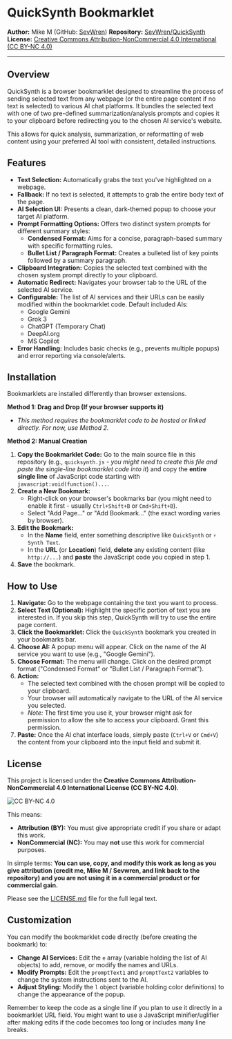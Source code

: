 # QuickSynth Bookmarklet

**Author:** Mike M (GitHub: [SevWren](https://github.com/SevWren))
**Repository:** [SevWren/QuickSynth](https://github.com/SevWren/QuickSynth)
**License:** [Creative Commons Attribution-NonCommercial 4.0 International (CC BY-NC 4.0)](./LICENSE.md)

---

## Overview

QuickSynth is a browser bookmarklet designed to streamline the process of sending selected text from any webpage (or the entire page content if no text is selected) to various AI chat platforms. It bundles the selected text with one of two pre-defined summarization/analysis prompts and copies it to your clipboard before redirecting you to the chosen AI service's website.

This allows for quick analysis, summarization, or reformatting of web content using your preferred AI tool with consistent, detailed instructions.

## Features

*   **Text Selection:** Automatically grabs the text you've highlighted on a webpage.
*   **Fallback:** If no text is selected, it attempts to grab the entire body text of the page.
*   **AI Selection UI:** Presents a clean, dark-themed popup to choose your target AI platform.
*   **Prompt Formatting Options:** Offers two distinct system prompts for different summary styles:
    *   **Condensed Format:** Aims for a concise, paragraph-based summary with specific formatting rules.
    *   **Bullet List / Paragraph Format:** Creates a bulleted list of key points followed by a summary paragraph.
*   **Clipboard Integration:** Copies the selected text combined with the chosen system prompt directly to your clipboard.
*   **Automatic Redirect:** Navigates your browser tab to the URL of the selected AI service.
*   **Configurable:** The list of AI services and their URLs can be easily modified within the bookmarklet code. Default included AIs:
    *   Google Gemini
    *   Grok 3
    *   ChatGPT (Temporary Chat)
    *   DeepAI.org
    *   MS Copilot
*   **Error Handling:** Includes basic checks (e.g., prevents multiple popups) and error reporting via console/alerts.

## Installation

Bookmarklets are installed differently than browser extensions.

**Method 1: Drag and Drop (If your browser supports it)**

*   *This method requires the bookmarklet code to be hosted or linked directly. For now, use Method 2.*

**Method 2: Manual Creation**

1.  **Copy the Bookmarklet Code:** Go to the main source file in this repository (e.g., `quicksynth.js` - *you might need to create this file and paste the single-line bookmarklet code into it*) and copy the **entire single line** of JavaScript code starting with `javascript:void(function()...`.
2.  **Create a New Bookmark:**
    *   Right-click on your browser's bookmarks bar (you might need to enable it first - usually `Ctrl+Shift+B` or `Cmd+Shift+B`).
    *   Select "Add Page..." or "Add Bookmark..." (the exact wording varies by browser).
3.  **Edit the Bookmark:**
    *   In the **Name** field, enter something descriptive like `QuickSynth` or `⚡️ Synth Text`.
    *   In the **URL** (or **Location**) field, **delete** any existing content (like `http://...`) and **paste** the JavaScript code you copied in step 1.
4.  **Save** the bookmark.

## How to Use

1.  **Navigate:** Go to the webpage containing the text you want to process.
2.  **Select Text (Optional):** Highlight the specific portion of text you are interested in. If you skip this step, QuickSynth will try to use the entire page content.
3.  **Click the Bookmarklet:** Click the `QuickSynth` bookmark you created in your bookmarks bar.
4.  **Choose AI:** A popup menu will appear. Click on the name of the AI service you want to use (e.g., "Google Gemini").
5.  **Choose Format:** The menu will change. Click on the desired prompt format ("Condensed Format" or "Bullet List / Paragraph Format").
6.  **Action:**
    *   The selected text combined with the chosen prompt will be copied to your clipboard.
    *   Your browser will automatically navigate to the URL of the AI service you selected.
    *   *Note:* The first time you use it, your browser might ask for permission to allow the site to access your clipboard. Grant this permission.
7.  **Paste:** Once the AI chat interface loads, simply paste (`Ctrl+V` or `Cmd+V`) the content from your clipboard into the input field and submit it.

## License

This project is licensed under the **Creative Commons Attribution-NonCommercial 4.0 International License (CC BY-NC 4.0)**.

![CC BY-NC 4.0](https://licensebuttons.net/l/by-nc/4.0/88x31.png)

This means:

*   **Attribution (BY):** You must give appropriate credit if you share or adapt this work.
*   **NonCommercial (NC):** You may **not** use this work for commercial purposes.

In simple terms: **You can use, copy, and modify this work as long as you give attribution (credit me, Mike M / Sevwren, and link back to the repository) and you are not using it in a commercial product or for commercial gain.**

Please see the [LICENSE.md](./LICENSE.md) file for the full legal text.

## Customization

You can modify the bookmarklet code directly (before creating the bookmark) to:

*   **Change AI Services:** Edit the `e` array (variable holding the list of AI objects) to add, remove, or modify the names and URLs.
*   **Modify Prompts:** Edit the `promptText1` and `promptText2` variables to change the system instructions sent to the AI.
*   **Adjust Styling:** Modify the `l` object (variable holding color definitions) to change the appearance of the popup.

Remember to keep the code as a single line if you plan to use it directly in a bookmarklet URL field. You might want to use a JavaScript minifier/uglifier after making edits if the code becomes too long or includes many line breaks.
